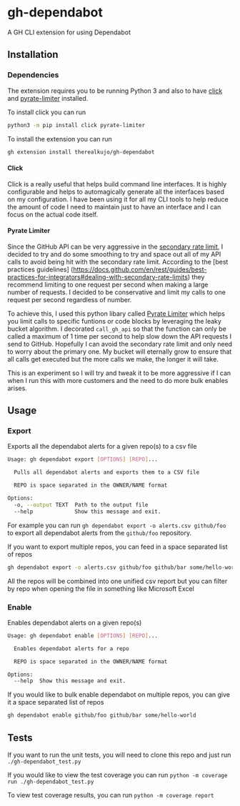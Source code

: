# gh-dependabot
A GH CLI extension for using Dependabot

## Installation

### Dependencies

The extension requires you to be running Python 3 and also to have [click](https://click.palletsprojects.com/en/8.1.x/) and [pyrate-limiter](https://github.com/vutran1710/PyrateLimiter) installed.

To install click you can run

```bash
python3 -m pip install click pyrate-limiter
```

To install the extension you can run
```bash
gh extension install therealkujo/gh-dependabot
```
#### Click

Click is a really useful that helps build command line interfaces. It is highly configurable and helps to automagically generate all the interfaces based on my configuration. I have been using it for all my CLI tools to help reduce the amount of code I need to maintain just to have an interface and I can focus on the actual code itself.

#### Pyrate Limiter

Since the GitHub API can be very aggressive in the [secondary rate limit](https://docs.github.com/en/rest/overview/resources-in-the-rest-api#secondary-rate-limits), I decided to try and do some smoothing to try and space out all of my API calls to avoid being hit with the secondary rate limit. According to the [best practices guidelines] (https://docs.github.com/en/rest/guides/best-practices-for-integrators#dealing-with-secondary-rate-limits) they recommend limiting to one request per second when making a large number of requests. I decided to be conservative and limit my calls to one request per second regardless of number.

To achieve this, I used this python libary called [Pyrate Limiter](https://pypi.org/project/pyrate-limiter/) which helps you limit calls to specific funtions or code blocks by leveraging the leaky bucket algorithm. I decorated `call_gh_api` so that the function can only be called a maximum of 1 time per second to help slow down the API requests I send to GitHub. Hopefully I can avoid the secondary rate limit and only need to worry about the primary one. My bucket will eternally grow to ensure that all calls get executed but the more calls we make, the longer it will take.

This is an experiment so I will try and tweak it to be more aggressive if I can when I run this with more customers and the need to do more bulk enables arises.

## Usage

### Export

Exports all the dependabot alerts for a given repo(s) to a csv file

```bash
Usage: gh dependabot export [OPTIONS] [REPO]...

  Pulls all dependabot alerts and exports them to a CSV file

  REPO is space separated in the OWNER/NAME format

Options:
  -o, --output TEXT  Path to the output file
  --help             Show this message and exit.
```

For example you can run `gh dependabot export -o alerts.csv github/foo` to export all dependabot alerts from the `github/foo` repository. 

If you want to export multiple repos, you can feed in a space separated list of repos

```bash
gh dependabot export -o alerts.csv github/foo github/bar some/hello-world
```

All the repos will be combined into one unified csv report but you can filter by repo when opening the file in something like Microsoft Excel

### Enable

Enables dependabot alerts on a given repo(s)

```bash
Usage: gh dependabot enable [OPTIONS] [REPO]...

  Enables dependabot alerts for a repo

  REPO is space separated in the OWNER/NAME format

Options:
  --help  Show this message and exit.
```

If you would like to bulk enable dependabot on multiple repos, you can give it a space separated list of repos

```bash
gh dependabot enable github/foo github/bar some/hello-world
```
## Tests

If you want to run the unit tests, you will need to clone this repo and just run `./gh-dependabot_test.py`

If you would like to view the test coverage you can run `python -m coverage run ./gh-dependabot_test.py`

To view test coverage results, you can run `python -m coverage report`
